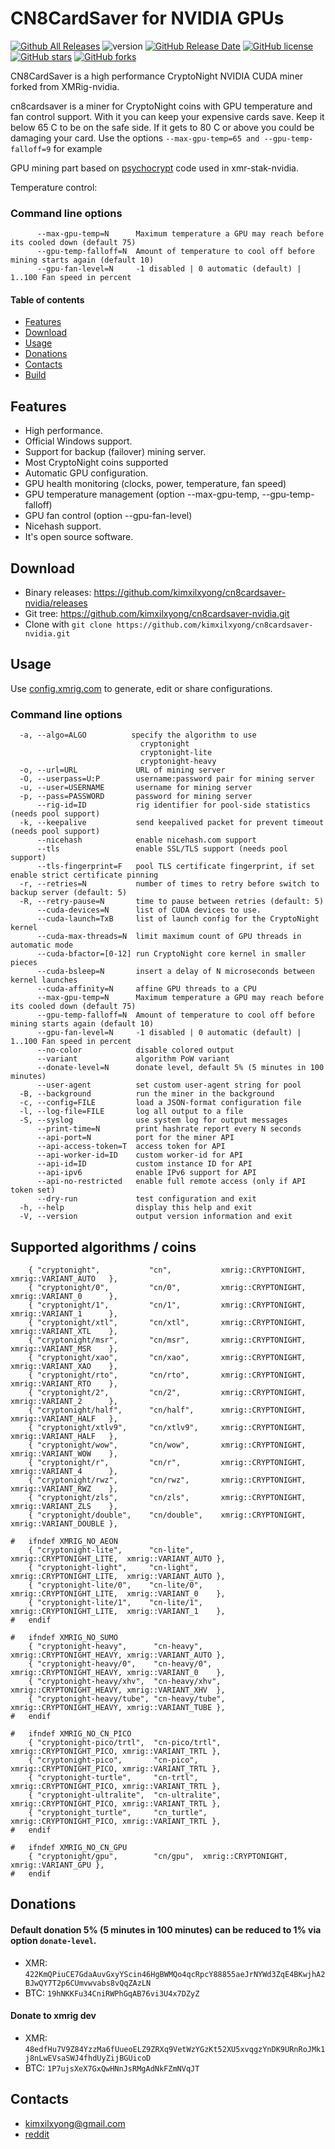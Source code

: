 # CN8CardSaver for NVIDIA GPUs

[![Github All Releases](https://img.shields.io/github/downloads/kimxilxyong/cn8cardsaver-nvidia/total.svg)](https://github.com/kimxilxyong/cn8cardsaver-nvidia/releases)
![version](https://img.shields.io/badge/version-1.1.0-blue.svg?cacheSeconds=2592000)
[![GitHub Release Date](https://img.shields.io/github/release-date-pre/kimxilxyong/cn8cardsaver-nvidia.svg)](https://github.com/kimxilxyong/cn8cardsaver-nvidia/releases)
[![GitHub license](https://img.shields.io/github/license/kimxilxyong/cn8cardsaver-nvidia.svg)](https://github.com/kimxilxyong/cn8cardsaver-nvidia/blob/master/LICENSE)
[![GitHub stars](https://img.shields.io/github/stars/kimxilxyong/cn8cardsaver-nvidia.svg)](https://github.com/kimxilxyong/cn8cardsaver-nvidia/stargazers)
[![GitHub forks](https://img.shields.io/github/forks/kimxilxyong/cn8cardsaver-nvidia.svg)](https://github.com/kimxilxyong/cn8cardsaver-nvidia/network)


CN8CardSaver is a high performance CryptoNight NVIDIA CUDA miner forked from XMRig-nvidia.

cn8cardsaver is a miner for CryptoNight coins with GPU temperature and fan control support. With it you can keep your expensive cards save. Keep it below 65 C to be on the safe side. If it gets to 80 C or above you could be damaging your card.
Use the options ```--max-gpu-temp=65 and --gpu-temp-falloff=9``` for example

GPU mining part based on [psychocrypt](https://github.com/psychocrypt) code used in xmr-stak-nvidia.

Temperature control:
### Command line options
```
      --max-gpu-temp=N      Maximum temperature a GPU may reach before its cooled down (default 75)
      --gpu-temp-falloff=N  Amount of temperature to cool off before mining starts again (default 10)
      --gpu-fan-level=N     -1 disabled | 0 automatic (default) | 1..100 Fan speed in percent
```

#### Table of contents
* [Features](#features)
* [Download](#download)
* [Usage](#usage)
* [Donations](#donations)
* [Contacts](#contacts)
* [Build](https://github.com/xmrig/xmrig-amd/wiki/Build)

## Features
* High performance.
* Official Windows support.
* Support for backup (failover) mining server.
* Most CryptoNight coins supported
* Automatic GPU configuration.
* GPU health monitoring (clocks, power, temperature, fan speed)
* GPU temperature management (option --max-gpu-temp, --gpu-temp-falloff)
* GPU fan control (option --gpu-fan-level)
* Nicehash support.
* It's open source software.


## Download
* Binary releases: https://github.com/kimxilxyong/cn8cardsaver-nvidia/releases
* Git tree: https://github.com/kimxilxyong/cn8cardsaver-nvidia.git
* Clone with `git clone https://github.com/kimxilxyong/cn8cardsaver-nvidia.git`

## Usage
Use [config.xmrig.com](https://config.xmrig.com/nvidia) to generate, edit or share configurations.

### Command line options
```
  -a, --algo=ALGO          specify the algorithm to use
                             cryptonight
                             cryptonight-lite
                             cryptonight-heavy
  -o, --url=URL             URL of mining server
  -O, --userpass=U:P        username:password pair for mining server
  -u, --user=USERNAME       username for mining server
  -p, --pass=PASSWORD       password for mining server
      --rig-id=ID           rig identifier for pool-side statistics (needs pool support)
  -k, --keepalive           send keepalived packet for prevent timeout (needs pool support)
      --nicehash            enable nicehash.com support
      --tls                 enable SSL/TLS support (needs pool support)
      --tls-fingerprint=F   pool TLS certificate fingerprint, if set enable strict certificate pinning
  -r, --retries=N           number of times to retry before switch to backup server (default: 5)
  -R, --retry-pause=N       time to pause between retries (default: 5)
      --cuda-devices=N      list of CUDA devices to use.
      --cuda-launch=TxB     list of launch config for the CryptoNight kernel
      --cuda-max-threads=N  limit maximum count of GPU threads in automatic mode
      --cuda-bfactor=[0-12] run CryptoNight core kernel in smaller pieces
      --cuda-bsleep=N       insert a delay of N microseconds between kernel launches
      --cuda-affinity=N     affine GPU threads to a CPU
      --max-gpu-temp=N      Maximum temperature a GPU may reach before its cooled down (default 75)
      --gpu-temp-falloff=N  Amount of temperature to cool off before mining starts again (default 10)
      --gpu-fan-level=N     -1 disabled | 0 automatic (default) | 1..100 Fan speed in percent
      --no-color            disable colored output
      --variant             algorithm PoW variant
      --donate-level=N      donate level, default 5% (5 minutes in 100 minutes)
      --user-agent          set custom user-agent string for pool
  -B, --background          run the miner in the background
  -c, --config=FILE         load a JSON-format configuration file
  -l, --log-file=FILE       log all output to a file
  -S, --syslog              use system log for output messages
      --print-time=N        print hashrate report every N seconds
      --api-port=N          port for the miner API
      --api-access-token=T  access token for API
      --api-worker-id=ID    custom worker-id for API
      --api-id=ID           custom instance ID for API
      --api-ipv6            enable IPv6 support for API
      --api-no-restricted   enable full remote access (only if API token set)
      --dry-run             test configuration and exit
  -h, --help                display this help and exit
  -V, --version             output version information and exit
```


## Supported algorithms / coins

```
    { "cryptonight",           "cn",           xmrig::CRYPTONIGHT,       xmrig::VARIANT_AUTO   },
    { "cryptonight/0",         "cn/0",         xmrig::CRYPTONIGHT,       xmrig::VARIANT_0      },
    { "cryptonight/1",         "cn/1",         xmrig::CRYPTONIGHT,       xmrig::VARIANT_1      },
    { "cryptonight/xtl",       "cn/xtl",       xmrig::CRYPTONIGHT,       xmrig::VARIANT_XTL    },
    { "cryptonight/msr",       "cn/msr",       xmrig::CRYPTONIGHT,       xmrig::VARIANT_MSR    },
    { "cryptonight/xao",       "cn/xao",       xmrig::CRYPTONIGHT,       xmrig::VARIANT_XAO    },
    { "cryptonight/rto",       "cn/rto",       xmrig::CRYPTONIGHT,       xmrig::VARIANT_RTO    },
    { "cryptonight/2",         "cn/2",         xmrig::CRYPTONIGHT,       xmrig::VARIANT_2      },
    { "cryptonight/half",      "cn/half",      xmrig::CRYPTONIGHT,       xmrig::VARIANT_HALF   },
    { "cryptonight/xtlv9",     "cn/xtlv9",     xmrig::CRYPTONIGHT,       xmrig::VARIANT_HALF   },
    { "cryptonight/wow",       "cn/wow",       xmrig::CRYPTONIGHT,       xmrig::VARIANT_WOW    },
    { "cryptonight/r",         "cn/r",         xmrig::CRYPTONIGHT,       xmrig::VARIANT_4      },
    { "cryptonight/rwz",       "cn/rwz",       xmrig::CRYPTONIGHT,       xmrig::VARIANT_RWZ    },
    { "cryptonight/zls",       "cn/zls",       xmrig::CRYPTONIGHT,       xmrig::VARIANT_ZLS    },
    { "cryptonight/double",    "cn/double",    xmrig::CRYPTONIGHT,       xmrig::VARIANT_DOUBLE },

#   ifndef XMRIG_NO_AEON
    { "cryptonight-lite",      "cn-lite",      xmrig::CRYPTONIGHT_LITE,  xmrig::VARIANT_AUTO },
    { "cryptonight-light",     "cn-light",     xmrig::CRYPTONIGHT_LITE,  xmrig::VARIANT_AUTO },
    { "cryptonight-lite/0",    "cn-lite/0",    xmrig::CRYPTONIGHT_LITE,  xmrig::VARIANT_0    },
    { "cryptonight-lite/1",    "cn-lite/1",    xmrig::CRYPTONIGHT_LITE,  xmrig::VARIANT_1    },
#   endif

#   ifndef XMRIG_NO_SUMO
    { "cryptonight-heavy",      "cn-heavy",      xmrig::CRYPTONIGHT_HEAVY, xmrig::VARIANT_AUTO },
    { "cryptonight-heavy/0",    "cn-heavy/0",    xmrig::CRYPTONIGHT_HEAVY, xmrig::VARIANT_0    },
    { "cryptonight-heavy/xhv",  "cn-heavy/xhv",  xmrig::CRYPTONIGHT_HEAVY, xmrig::VARIANT_XHV  },
    { "cryptonight-heavy/tube", "cn-heavy/tube", xmrig::CRYPTONIGHT_HEAVY, xmrig::VARIANT_TUBE },
#   endif

#   ifndef XMRIG_NO_CN_PICO
    { "cryptonight-pico/trtl",  "cn-pico/trtl",  xmrig::CRYPTONIGHT_PICO, xmrig::VARIANT_TRTL },
    { "cryptonight-pico",       "cn-pico",       xmrig::CRYPTONIGHT_PICO, xmrig::VARIANT_TRTL },
    { "cryptonight-turtle",     "cn-trtl",       xmrig::CRYPTONIGHT_PICO, xmrig::VARIANT_TRTL },
    { "cryptonight-ultralite",  "cn-ultralite",  xmrig::CRYPTONIGHT_PICO, xmrig::VARIANT_TRTL },
    { "cryptonight_turtle",     "cn_turtle",     xmrig::CRYPTONIGHT_PICO, xmrig::VARIANT_TRTL },
#   endif

#   ifndef XMRIG_NO_CN_GPU
    { "cryptonight/gpu",        "cn/gpu",  xmrig::CRYPTONIGHT, xmrig::VARIANT_GPU },
#   endif
```


## Donations
#### Default donation 5% (5 minutes in 100 minutes) can be reduced to 1% via option `donate-level`.

* XMR: `422KmQPiuCE7GdaAuvGxyYScin46HgBWMQo4qcRpcY88855aeJrNYWd3ZqE4BKwjhA2BJwQY7T2p6CUmvwvabs8vQqZAzLN`
* BTC: `19hNKKFu34CniRWPhGqAB76vi3U4x7DZyZ`

#### Donate to xmrig dev
* XMR: `48edfHu7V9Z84YzzMa6fUueoELZ9ZRXq9VetWzYGzKt52XU5xvqgzYnDK9URnRoJMk1j8nLwEVsaSWJ4fhdUyZijBGUicoD`
* BTC: `1P7ujsXeX7GxQwHNnJsRMgAdNkFZmNVqJT`

## Contacts
* kimxilxyong@gmail.com
* [reddit](https://www.reddit.com/user/kimilyong/)

